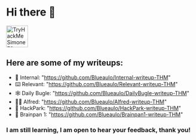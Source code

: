 # Hi there 👋

<a target="_blank" href="https://tryhackme.com/p/SimoneF9"><img height="58" title="TryHackMe Profile" alt="TryHackMe SimoneF9 Profile" src="https://tryhackme-badges.s3.amazonaws.com/SimoneF9.png"></a>

## Here are some of my writeups:
- 🌌 Internal: "https://github.com/Blueaulo/Internal-writeup-THM"
- ⌨️ Relevant: "https://github.com/Blueaulo/Relevant-writeup-THM"
- 🕸️ Daily Bugle: "https://github.com/Blueaulo/DailyBugle-writeup-THM"
- 🤵‍♂️ Alfred: "https://github.com/Blueaulo/Alfred-writeup-THM"
- 🤡 HackPark: "https://github.com/Blueaulo/HackPark-writeup-THM"
- 🤖 Brainpan 1: "https://github.com/Blueaulo/Brainpan1-writeup-THM"
### I am still learning, I am open to hear your feedback, thank you!

<!--
**Blueaulo/Blueaulo** is a ✨ _special_ ✨ repository because its `README.md` (this file) appears on your GitHub profile.

Here are some ideas to get you started:

- 🔭 I’m currently working on ...
- 🌱 I’m currently learning ...
- 👯 I’m looking to collaborate on ...
- 🤔 I’m looking for help with ...
- 💬 Ask me about ...
- 📫 How to reach me: ...
- 😄 Pronouns: ...
- ⚡ Fun fact: ...
-->
